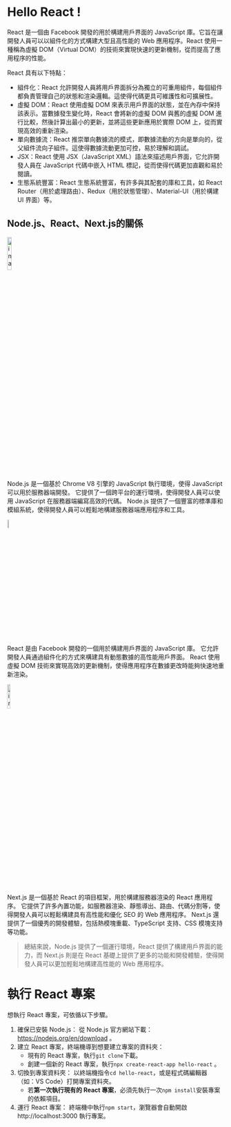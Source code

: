# Hello React !
React 是一個由 Facebook 開發的用於構建用戶界面的 JavaScript 庫。它旨在讓開發人員可以以組件化的方式構建大型且高性能的 Web 應用程序。React 使用一種稱為虛擬 DOM（Virtual DOM）的技術來實現快速的更新機制，從而提高了應用程序的性能。

React 具有以下特點：
* 組件化：React 允許開發人員將用戶界面拆分為獨立的可重用組件，每個組件都負責管理自己的狀態和渲染邏輯。這使得代碼更具可維護性和可擴展性。
* 虛擬 DOM：React 使用虛擬 DOM 來表示用戶界面的狀態，並在內存中保持該表示。當數據發生變化時，React 會將新的虛擬 DOM 與舊的虛擬 DOM 進行比較，然後計算出最小的更新，並將這些更新應用於實際 DOM 上，從而實現高效的重新渲染。
* 單向數據流：React 推崇單向數據流的模式，即數據流動的方向是單向的，從父組件流向子組件。這使得數據流動更加可控，易於理解和調試。
* JSX：React 使用 JSX（JavaScript XML）語法來描述用戶界面，它允許開發人員在 JavaScript 代碼中嵌入 HTML 標記，從而使得代碼更加直觀和易於閱讀。
* 生態系統豐富：React 生態系統豐富，有許多與其配套的庫和工具，如 React Router（用於處理路由）、Redux（用於狀態管理）、Material-UI（用於構建 UI 界面）等。

## Node.js、React、Next.js的關係
<img src="https://upload.wikimedia.org/wikipedia/commons/7/7e/Node.js_logo_2015.svg" alt="image" width="14%" height="auto">

Node.js 是一個基於 Chrome V8 引擎的 JavaScript 執行環境，使得 JavaScript 可以用於服務器端開發。
它提供了一個跨平台的運行環境，使得開發人員可以使用 JavaScript 在服務器端編寫高效的代碼。
Node.js 提供了一個豐富的標準庫和模組系統，使得開發人員可以輕鬆地構建服務器端應用程序和工具。

<img src="https://upload.wikimedia.org/wikipedia/commons/thumb/3/30/React_Logo_SVG.svg/512px-React_Logo_SVG.svg.png" alt="image" width="7%" height="auto">

React 是由 Facebook 開發的一個用於構建用戶界面的 JavaScript 庫。
它允許開發人員通過組件化的方式來構建具有動態數據的高性能用戶界面。
React 使用虛擬 DOM 技術來實現高效的更新機制，使得應用程序在數據更改時能夠快速地重新渲染。

<img src="https://upload.wikimedia.org/wikipedia/commons/8/8e/Nextjs-logo.svg" alt="image" width="12%" height="auto">

Next.js 是一個基於 React 的項目框架，用於構建服務器渲染的 React 應用程序。
它提供了許多內置功能，如服務器渲染、靜態導出、路由、代碼分割等，使得開發人員可以輕鬆構建具有高性能和優化 SEO 的 Web 應用程序。
Next.js 還提供了一個優秀的開發體驗，包括熱模塊重載、TypeScript 支持、CSS 模塊支持等功能。

> 總結來說，Node.js 提供了一個運行環境，React 提供了構建用戶界面的能力，而 Next.js 則是在 React 基礎上提供了更多的功能和開發體驗，使得開發人員可以更加輕鬆地構建高性能的 Web 應用程序。

# 執行 React 專案
想執行 React 專案，可依循以下步驟。
1. 確保已安裝 Node.js：
從 Node.js 官方網站下載：https://nodejs.org/en/download 。
2. 建立 React 專案，終端機導到想要建立專案的資料夾：
    * 現有的 React 專案，執行`git clone`下載。
    * 創建一個新的 React 專案，執行`npx create-react-app hello-react` 。
4. 切換到專案資料夾：
以終端機指令`cd hello-react`，或是程式碼編輯器（如：VS Code）打開專案資料夾。
    * 若**第一次執行現有的 React 專案**，必須先執行一次`npm install`安裝專案的依賴項目。
5. 運行 React 專案：
終端機中執行`npm start`，瀏覽器會自動開啟 http://localhost:3000 執行專案。
